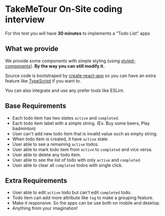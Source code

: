 # TakeMeTour On-Site coding interview

For this test you will have **30 minutes** to implements a "Todo List" apps

## What we provide

We provide some components with simple styling (using [styled-components](https://styled-components.com/)). **By the way you can still modify it.**

Source code is bootstraped by [create-react-app](https://create-react-app.dev/) so you can have an extra feature like [TypeScript](https://create-react-app.dev/docs/adding-typescript) if you want to.

You can also integrate and use any prefer tools like ESLint.

## Base Requirements
- Each todo item has two states `active` and `completed`.
- Each todo item label with a simple string. (Ex. Buy some beers, Play badminton)
- User can't add new todo item that is invalid value such as empty string.
- When todo item is created, it have `active` state.
- User able to see a remaining `active` todos.
- User able to mark todo item from `active` to `completed` and vice versa.
- User able to delete any todo item.
- User able to see the list of todo with only `active` and `completed`.
- User able to clear all `completed` todos with single click.

## Extra Requirements
- User able to edit `active` todo but can't edit `completed` todo.
- Todo item can add more attribute like `tag` to make a grouping feature.
- Make it responsive. So the apps can be use both on mobile and desktop.
- Anything from your imagination!
